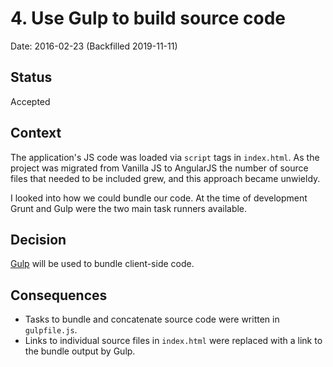 # 4. Use Gulp to build source code

Date: 2016-02-23 (Backfilled 2019-11-11)

## Status

Accepted

## Context

The application's JS code was loaded via `script` tags in `index.html`. As the project was migrated from Vanilla JS to AngularJS the number of source files that needed to be included grew, and this approach became unwieldy. 

I looked into how we could bundle our code. At the time of development Grunt and Gulp were the two main task runners available.

## Decision

[Gulp](https://gulpjs.com/) will be used to bundle client-side code.

## Consequences

- Tasks to bundle and concatenate source code were written in `gulpfile.js`.
- Links to individual source files in `index.html` were replaced with a link to the bundle output by Gulp.
